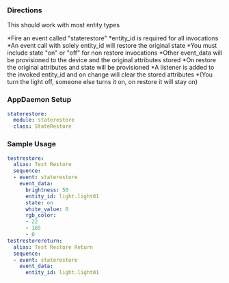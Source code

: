 
### Directions
This should work with most entity types

*Fire an event called "staterestore"
*entity_id is required for all invocations
*An event call with solely entity_id will restore the original state
*You must include state "on" or "off" for non restore invocations
*Other event_data will be provisioned to the device and the original attributes stored
*On restore the original attributes and state will be provisioned
*A listener is added to the invoked entity_id and on change will clear the stored attributes
*(You turn the light off, someone else turns it on, on restore it will stay on)

### AppDaemon Setup
```yaml
staterestore:
  module: staterestore
  class: StateRestore
```

### Sample Usage 

```yaml
testrestore:
  alias: Test Restore
  sequence:
  - event: staterestore
    event_data:
      brightness: 50
      entity_id: light.light01
      state: on
      white_value: 0
      rgb_color:
      - 22
      - 165
      - 0
testrestorereturn:
  alias: Test Restore Return
  sequence:
  - event: staterestore
    event_data:
      entity_id: light.light01
```